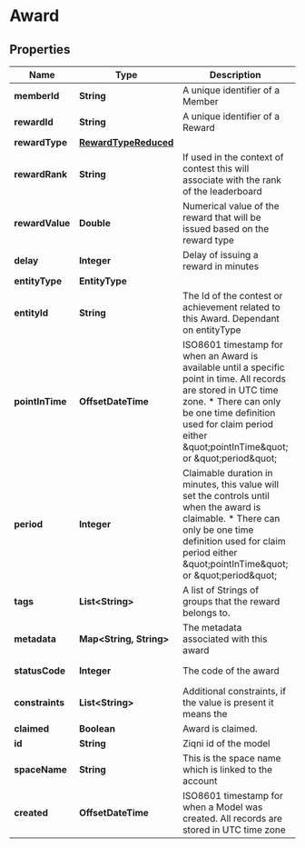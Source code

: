 

# Award


## Properties

Name | Type | Description | Notes
------------ | ------------- | ------------- | -------------
**memberId** | **String** | A unique identifier of a Member |  [optional]
**rewardId** | **String** | A unique identifier of a Reward |  [optional]
**rewardType** | [**RewardTypeReduced**](RewardTypeReduced.md) |  |  [optional]
**rewardRank** | **String** | If used in the context of contest this will associate with the rank of the leaderboard |  [optional]
**rewardValue** | **Double** | Numerical value of the reward that will be issued based on the reward type |  [optional]
**delay** | **Integer** | Delay of issuing a reward in minutes |  [optional]
**entityType** | **EntityType** |  |  [optional]
**entityId** | **String** | The Id of the contest or achievement related to this Award. Dependant on entityType |  [optional]
**pointInTime** | **OffsetDateTime** | ISO8601 timestamp for when an Award is available until a specific point in time. All records are stored in UTC time zone. * There can only be one time definition used for claim period either \&quot;pointInTime\&quot; or \&quot;period\&quot; |  [optional]
**period** | **Integer** | Claimable duration in minutes, this value will set the controls until when the award is claimable. * There can only be one time definition used for claim period either \&quot;pointInTime\&quot; or \&quot;period\&quot; |  [optional]
**tags** | **List&lt;String&gt;** | A list of Strings of groups that the reward belongs to. |  [optional]
**metadata** | **Map&lt;String, String&gt;** | The metadata associated with this award |  [optional]
**statusCode** | **Integer** | The code of the award |  [optional] [readonly]
**constraints** | **List&lt;String&gt;** | Additional constraints, if the value is present it means the |  [optional]
**claimed** | **Boolean** |  Award is claimed. |  [optional]
**id** | **String** | Ziqni id of the model | 
**spaceName** | **String** | This is the space name which is linked to the account |  [optional]
**created** | **OffsetDateTime** | ISO8601 timestamp for when a Model was created. All records are stored in UTC time zone |  [optional]



